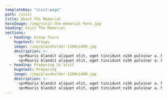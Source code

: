 ```yaml
---
templateKey: "visit-page"
path: /visit
title: About The Memorial
heroImage: /img/visit-the-memorial-hero.jpg
heading: Visit The Memorial
sections:
  - heading: Group Tours
    hugetext: Groups
    image: /img/placeholder-1100x1400.jpg
    description: >-
      <p>Mauris blandit aliquet elit, eget tincidunt nibh pulvinar a. Nulla porttitor accumsan tincidunt. Nulla porttitor accumsan tincidunt. Donec sollicitudin molestie malesuada. Donec sollicitudin molestie malesuada.</p>
      <p>Mauris blandit aliquet elit, eget tincidunt nibh pulvinar a. Nulla porttitor accumsan tincidunt. Nulla porttitor accumsan tincidunt. Donec sollicitudin molestie malesuada. Donec sollicitudin molestie malesuada.</p>
  - heading: Preparing to Visit
    hugetext: Preparing
    image: /img/placeholder-1100x1400.jpg
    description: >-
      <p>Mauris blandit aliquet elit, eget tincidunt nibh pulvinar a. Nulla porttitor accumsan tincidunt. Nulla porttitor accumsan tincidunt. Donec sollicitudin molestie malesuada. Donec sollicitudin molestie malesuada.</p>
      <p>Mauris blandit aliquet elit, eget tincidunt nibh pulvinar a. Nulla porttitor accumsan tincidunt. Nulla porttitor accumsan tincidunt. Donec sollicitudin molestie malesuada. Donec sollicitudin molestie malesuada.</p>
---
```

